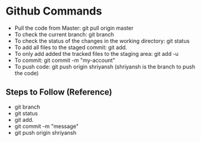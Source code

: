 # Github Commands 

- Pull the code from Master: git pull origin master
- To check the current branch: git branch
- To check the status of the changes in the working directory: git status
- To add all files to the staged commit: git add.
- To only add added the tracked files to the staging area: git add -u
- To commit: git commit -m "my-account"
- To push code: git push origin shriyansh  (shriyansh is the branch to push the code)


## Steps to Follow (Reference)

- git branch
- git status
- git add.
- git commit -m "message"
- git push origin shriyansh

